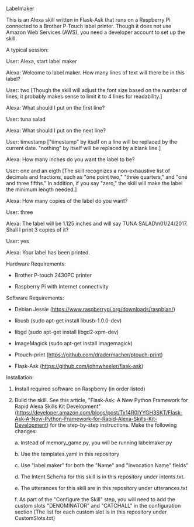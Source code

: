 Labelmaker

This is an Alexa skill written in Flask-Ask that runs on a Raspberry Pi connected
to a Brother P-Touch label printer. Though it does not use Amazon Web Services (AWS),
you need a developer account to set up the skill.

A typical session:

User: Alexa, start label maker

Alexa: Welcome to label maker. How many lines of text will there be in this label?

User: two
[Though the skill will adjust the font size based on the number of lines,
it probably makes sense to limit it to 4 lines for readability.]

Alexa: What should I put on the first line?

User: tuna salad

Alexa: What should I put on the next line?

User: timestamp
["timestamp" by itself on a line will be replaced by the current date.
"nothing" by itself will be replaced by a blank line.]

Alexa: How many inches do you want the label to be?

User: one and an eigth
[The skill recognizes a non-exhaustive list of decimals and fractions,
such as "one point two," "three quarters," and "one and three fifths."
In addition, if you say "zero," the skill will make the label the minimum
length needed.]

Alexa: How many copies of the label do you want?

User: three

Alexa: The label will be 1.125 inches and will say TUNA SALAD\n01/24/2017.
       Shall I print 3 copies of it?

User: yes

Alexa: Your label has been printed.

Hardware Requirements:

- Brother P-touch 2430PC printer

- Raspberry Pi with Internet connectivity

Software Requirements:

 - Debian Jessie (https://www.raspberrypi.org/downloads/raspbian/)
     
 - libusb (sudo apt-get install libusb-1.0.0-dev)
 
 - libgd (sudo apt-get install libgd2-xpm-dev)
 
 - ImageMagick (sudo apt-get install imagemagick)
 
 - Ptouch-print (https://github.com/dradermacher/ptouch-print)

 - Flask-Ask (https://github.com/johnwheeler/flask-ask)
 
 
 Installation:
 
 1. Install required software on Raspberry (in order listed)
 
 2. Build the skill. See this article, "Flask-Ask: A New Python Framework for Rapid Alexa Skills Kit Development"
 (https://developer.amazon.com/blogs/post/Tx14R0IYYGH3SKT/Flask-Ask-A-New-Python-Framework-for-Rapid-Alexa-Skills-Kit-Development)
 for the step-by-step instructions. Make the following changes:

    a. Instead of memory_game.py, you will be running labelmaker.py

    b. Use the templates.yaml in this repository

    c. Use "label maker" for both the "Name" and "Invocation Name" fields"

    d. The Intent Schema for this skill is in this repository under intents.txt.

    e. The utterances for this skill are in this repository under utterances.txt

    f. As part of the "Configure the Skill" step, you will need to add the
       custom slots "DENOMINATOR" and "CATCHALL" in the configuration section
       [The list for each custom slot is in this repository under CustomSlots.txt]
    